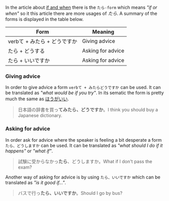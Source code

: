 In the article about [if and when](90) there is the `たら-form` which means *"if or when"* so it this article there are more usages of *たら*. A summary of the forms is displayed in the table below.

|Form|Meaning|
|-|-|
|verbて + みたら + どうですか|Giving advice|
|たら + どうする|Asking for advice|
|たら + いいですか|Asking for advice|

### Giving advice
In order to give advice a form `verbて + みたらどうですか` can be used. It can be translated as *"what would be if you try"*. In its sematic the form is pretty much the same as [ほうがいい](12).
>日本語の辞書を買っ**てみたら、どうですか**。I think you should buy a Japanese dictionary.

### Asking for advice
In order ask for advice where the speaker is feeling a bit desperate a form `たら、どうしますか` can be used. It can be translated as *"what should I do if it happens"* or *"what if"*.
>試験に受からなかっ**たら**、どうしますか。What if I don't pass the exam?

Another way of asking for advice is by using `たら、いいですか` which can be translated as *"is it good if..."*.
>バスで行っ**たら、いいですか**。Should I go by bus?